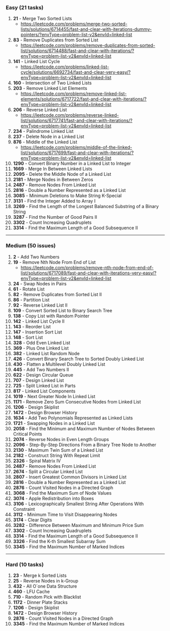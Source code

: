 ### **Easy (21 tasks)**
1. **21** - Merge Two Sorted Lists  
    -  https://leetcode.com/problems/merge-two-sorted-lists/solutions/6714455/fast-and-clear-with-iterations-dummy-pointers/?envType=problem-list-v2&envId=linked-list
2. **83** - Remove Duplicates from Sorted List  
    -  https://leetcode.com/problems/remove-duplicates-from-sorted-list/solutions/6714488/fast-and-clear-with-iterations/?envType=problem-list-v2&envId=linked-list
3. **141** - Linked List Cycle  
    -  https://leetcode.com/problems/linked-list-cycle/solutions/6692734/fast-and-clear-very-easy/?envType=problem-list-v2&envId=linked-list
4. **160** - Intersection of Two Linked Lists  
5. **203** - Remove Linked List Elements  
    -  https://leetcode.com/problems/remove-linked-list-elements/solutions/6717722/fast-and-clear-with-iterations/?envType=problem-list-v2&envId=linked-list
6. **206** - Reverse Linked List  
    -  https://leetcode.com/problems/reverse-linked-list/solutions/6717741/fast-and-clear-with-iterations/?envType=problem-list-v2&envId=linked-list
7. **234** - Palindrome Linked List  
8. **237** - Delete Node in a Linked List  
9. **876** - Middle of the Linked List  
    -  https://leetcode.com/problems/middle-of-the-linked-list/solutions/6717699/fast-and-clear-with-iterations/?envType=problem-list-v2&envId=linked-list
10. **1290** - Convert Binary Number in a Linked List to Integer  
11. **1669** - Merge In Between Linked Lists  
12. **2095** - Delete the Middle Node of a Linked List  
13. **2181** - Merge Nodes in Between Zeros  
14. **2487** - Remove Nodes From Linked List  
15. **2816** - Double a Number Represented as a Linked List  
16. **3085** - Minimum Deletions to Make String K-Special  
17. **3131** - Find the Integer Added to Array I  
18. **3269** - Find the Length of the Longest Balanced Substring of a Binary String  
19. **3287** - Find the Number of Good Pairs II  
20. **3302** - Count Increasing Quadruplets  
21. **3314** - Find the Maximum Length of a Good Subsequence II  

---

### **Medium (50 issues)**
1. **2** - Add Two Numbers  
2. **19** - Remove Nth Node From End of List  
    -  https://leetcode.com/problems/remove-nth-node-from-end-of-list/solutions/6717089/fast-and-clear-with-iterations-very-easy/?envType=problem-list-v2&envId=linked-list
3. **24** - Swap Nodes in Pairs  
4. **61** - Rotate List  
5. **82** - Remove Duplicates from Sorted List II  
6. **86** - Partition List  
7. **92** - Reverse Linked List II  
8. **109** - Convert Sorted List to Binary Search Tree  
9. **138** - Copy List with Random Pointer  
10. **142** - Linked List Cycle II  
11. **143** - Reorder List  
12. **147** - Insertion Sort List  
13. **148** - Sort List  
14. **328** - Odd Even Linked List  
15. **369** - Plus One Linked List  
16. **382** - Linked List Random Node  
17. **426** - Convert Binary Search Tree to Sorted Doubly Linked List  
18. **430** - Flatten a Multilevel Doubly Linked List  
19. **445** - Add Two Numbers II  
20. **622** - Design Circular Queue  
21. **707** - Design Linked List  
22. **725** - Split Linked List in Parts  
23. **817** - Linked List Components  
24. **1019** - Next Greater Node In Linked List  
25. **1171** - Remove Zero Sum Consecutive Nodes from Linked List  
26. **1206** - Design Skiplist  
27. **1472** - Design Browser History  
28. **1634** - Add Two Polynomials Represented as Linked Lists  
29. **1721** - Swapping Nodes in a Linked List  
30. **2058** - Find the Minimum and Maximum Number of Nodes Between Critical Points  
31. **2074** - Reverse Nodes in Even Length Groups  
32. **2096** - Step-By-Step Directions From a Binary Tree Node to Another  
33. **2130** - Maximum Twin Sum of a Linked List  
34. **2182** - Construct String With Repeat Limit  
35. **2326** - Spiral Matrix IV  
36. **2487** - Remove Nodes From Linked List  
37. **2674** - Split a Circular Linked List  
38. **2807** - Insert Greatest Common Divisors in Linked List  
39. **2816** - Double a Number Represented as a Linked List  
40. **2876** - Count Visited Nodes in a Directed Graph  
41. **3068** - Find the Maximum Sum of Node Values  
42. **3074** - Apple Redistribution into Boxes  
43. **3106** - Lexicographically Smallest String After Operations With Constraint  
44. **3112** - Minimum Time to Visit Disappearing Nodes  
45. **3174** - Clear Digits  
46. **3282** - Difference Between Maximum and Minimum Price Sum  
47. **3302** - Count Increasing Quadruplets  
48. **3314** - Find the Maximum Length of a Good Subsequence II  
49. **3326** - Find the K-th Smallest Subarray Sum  
50. **3345** - Find the Maximum Number of Marked Indices  

---

### **Hard (10 tasks)**
1. **23** - Merge k Sorted Lists  
2. **25** - Reverse Nodes in k-Group  
3. **432** - All O`one Data Structure  
4. **460** - LFU Cache  
5. **710** - Random Pick with Blacklist  
6. **1172** - Dinner Plate Stacks  
7. **1206** - Design Skiplist  
8. **1472** - Design Browser History  
9. **2876** - Count Visited Nodes in a Directed Graph  
10. **3345** - Find the Maximum Number of Marked Indices